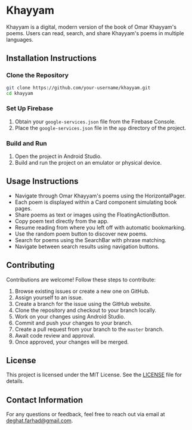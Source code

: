 # Khayyam

Khayyam is a digital, modern version of the book of Omar Khayyam's poems. Users can read, search, and share Khayyam's poems in multiple languages.

## Installation Instructions

### Clone the Repository

```sh
git clone https://github.com/your-username/khayyam.git
cd khayyam
```

### Set Up Firebase

1. Obtain your `google-services.json` file from the Firebase Console.
2. Place the `google-services.json` file in the `app` directory of the project.

### Build and Run

1. Open the project in Android Studio.
2. Build and run the project on an emulator or physical device.

## Usage Instructions

- Navigate through Omar Khayyam's poems using the HorizontalPager.
- Each poem is displayed within a Card component simulating book pages.
- Share poems as text or images using the FloatingActionButton.
- Copy poem text directly from the app.
- Resume reading from where you left off with automatic bookmarking.
- Use the random poem button to discover new poems.
- Search for poems using the SearchBar with phrase matching.
- Navigate between search results using navigation buttons.

## Contributing

Contributions are welcome! Follow these steps to contribute:

1. Browse existing issues or create a new one on GitHub.
2. Assign yourself to an issue.
3. Create a branch for the issue using the GitHub website.
4. Clone the repository and checkout to your branch locally.
5. Work on your changes using Android Studio.
6. Commit and push your changes to your branch.
7. Create a pull request from your branch to the `master` branch.
8. Await code review and approval.
9. Once approved, your changes will be merged.

## License

This project is licensed under the MIT License. See the [LICENSE](./LICENSE) file for details.

## Contact Information

For any questions or feedback, feel free to reach out via email at [deghat.farhad@gmail.com](mailto:deghat.farhad@gmail.com).